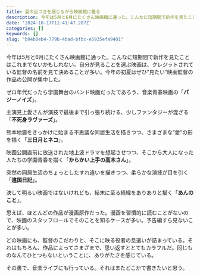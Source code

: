 ```yaml
---
title: 夏の近づきを感じながら映画館に籠る
description: 今年は5月と6月にたくさん映画館に通った。こんなに短期間で新作を見たことはこれまでないかもしれない。自分が見ることを選ぶ映画は、クレジットされている監督の名前を見て決めることが多い。今年の初夏はぜひ”見たい”映画監督の作品の公開が集中した。
date: '2024-10-17T11:41:47.207Z'
categories: []
keywords: []
slug: "b94b0eb4-779b-4bad-bfbc-e5935efa9401"
---
```

今年は5月と6月にたくさん映画館に通った。こんなに短期間で新作を見たことはこれまでないかもしれない。自分が見ることを選ぶ映画は、クレジットされている監督の名前を見て決めることが多い。今年の初夏はぜひ”見たい”映画監督の作品の公開が集中した。

ゼロ年代だったら学園舞台のバンド映画だったであろう、音楽青春映画の「**パジーノイズ**」。

主演見上愛さんが演技で最後まで引っ張り続ける、少しファンタジーが混ざる「**不死身ラヴァーズ**」。

熊本地震をきっかけに始まる不思議な同居生活を描きつつ、さまざまな”愛”の形を描く「**三日月とネコ**」。

映画公開直前に放送された地上波ドラマを想起させつつ、そこから大人になった人たちの学園青春を描く「**からかい上手の高木さん**」。

突然の同居生活のちょっとしたすれ違いを描きつつ、柔らかな演技が目を引く「**違国日記**」。

決して明るい映画ではないけれども、結末に至る経緯をありありと描く「**あんのこと**」。

思えば、ほとんどの作品が漫画原作だった。漫画を習慣的に読むことがないので、映画のスタッフロールでそのことを知るケースが多い。予告編すら見ないことが多い。

どの映画にも、監督のこだわりと、そこに映る役者の息遣いが詰まっている。それはもちろん、作品によってさまざまで、思い返すととてもカラフルだ。同じものなんてひとつもないということに、ありがたさを感じている。

その裏で、音楽ライブにも行っている。それはまたどこかで書きたいと思う。